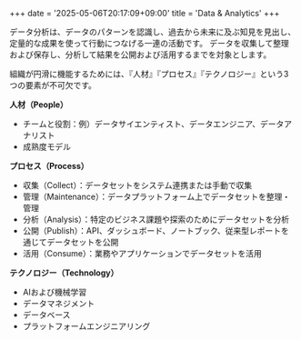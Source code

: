 +++
date = '2025-05-06T20:17:09+09:00'
title = 'Data & Analytics'
+++

データ分析は、データのパターンを認識し、過去から未来に及ぶ知見を見出し、定量的な成果を使って行動につなげる一連の活動です。
データを収集して整理および保存し、分析して結果を公開および活用するまでを対象とします。

組織が円滑に機能するためには、『人材』『プロセス』『テクノロジー』という3つの要素が不可欠です。

**人材（People）**

- チームと役割：例）データサイエンティスト、データエンジニア、データアナリスト
- 成熟度モデル

**プロセス（Process）**

- 収集（Collect）：データセットをシステム連携または手動で収集
- 管理（Maintenance）：データプラットフォーム上でデータセットを整理・管理
- 分析（Analysis）：特定のビジネス課題や探索のためにデータセットを分析
- 公開（Publish）：API、ダッシュボード、ノートブック、従来型レポートを通じてデータセットを公開
- 活用（Consume）：業務やアプリケーションでデータセットを活用

**テクノロジー（Technology）**

- AIおよび機械学習
- データマネジメント
- データベース
- プラットフォームエンジニアリング

